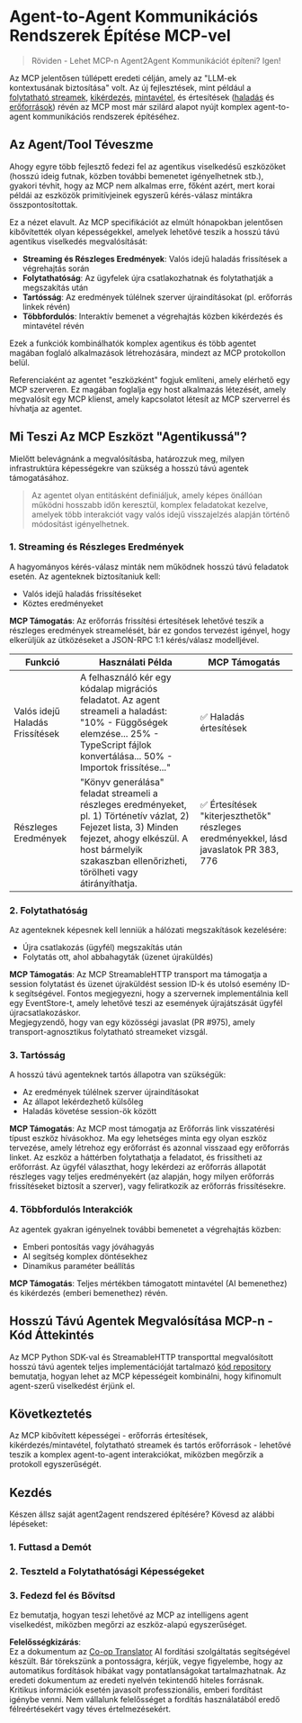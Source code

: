 <!--
CO_OP_TRANSLATOR_METADATA:
{
  "original_hash": "5cc6836626047aa055e8960c8484a7d0",
  "translation_date": "2025-08-21T14:52:22+00:00",
  "source_file": "11-mcp/code_samples/mcp-agents/README.md",
  "language_code": "hu"
}
-->
# Agent-to-Agent Kommunikációs Rendszerek Építése MCP-vel

> Röviden - Lehet MCP-n Agent2Agent Kommunikációt építeni? Igen!

Az MCP jelentősen túllépett eredeti célján, amely az "LLM-ek kontextusának biztosítása" volt. Az új fejlesztések, mint például a [folytatható streamek](https://modelcontextprotocol.io/docs/concepts/transports#resumability-and-redelivery), [kikérdezés](https://modelcontextprotocol.io/specification/2025-06-18/client/elicitation), [mintavétel](https://modelcontextprotocol.io/specification/2025-06-18/client/sampling), és értesítések ([haladás](https://modelcontextprotocol.io/specification/2025-06-18/basic/utilities/progress) és [erőforrások](https://modelcontextprotocol.io/specification/2025-06-18/schema#resourceupdatednotification)) révén az MCP most már szilárd alapot nyújt komplex agent-to-agent kommunikációs rendszerek építéséhez.

## Az Agent/Tool Téveszme

Ahogy egyre több fejlesztő fedezi fel az agentikus viselkedésű eszközöket (hosszú ideig futnak, közben további bemenetet igényelhetnek stb.), gyakori tévhit, hogy az MCP nem alkalmas erre, főként azért, mert korai példái az eszközök primitívjeinek egyszerű kérés-válasz mintákra összpontosítottak.

Ez a nézet elavult. Az MCP specifikációt az elmúlt hónapokban jelentősen kibővítették olyan képességekkel, amelyek lehetővé teszik a hosszú távú agentikus viselkedés megvalósítását:

- **Streaming és Részleges Eredmények**: Valós idejű haladás frissítések a végrehajtás során
- **Folytathatóság**: Az ügyfelek újra csatlakozhatnak és folytathatják a megszakítás után
- **Tartósság**: Az eredmények túlélnek szerver újraindításokat (pl. erőforrás linkek révén)
- **Többfordulós**: Interaktív bemenet a végrehajtás közben kikérdezés és mintavétel révén

Ezek a funkciók kombinálhatók komplex agentikus és több agentet magában foglaló alkalmazások létrehozására, mindezt az MCP protokollon belül.

Referenciaként az agentet "eszközként" fogjuk említeni, amely elérhető egy MCP szerveren. Ez magában foglalja egy host alkalmazás létezését, amely megvalósít egy MCP klienst, amely kapcsolatot létesít az MCP szerverrel és hívhatja az agentet.

## Mi Teszi Az MCP Eszközt "Agentikussá"?

Mielőtt belevágnánk a megvalósításba, határozzuk meg, milyen infrastruktúra képességekre van szükség a hosszú távú agentek támogatásához.

> Az agentet olyan entitásként definiáljuk, amely képes önállóan működni hosszabb időn keresztül, komplex feladatokat kezelve, amelyek több interakciót vagy valós idejű visszajelzés alapján történő módosítást igényelhetnek.

### 1. Streaming és Részleges Eredmények

A hagyományos kérés-válasz minták nem működnek hosszú távú feladatok esetén. Az agenteknek biztosítaniuk kell:

- Valós idejű haladás frissítéseket
- Köztes eredményeket

**MCP Támogatás**: Az erőforrás frissítési értesítések lehetővé teszik a részleges eredmények streamelését, bár ez gondos tervezést igényel, hogy elkerüljük az ütközéseket a JSON-RPC 1:1 kérés/válasz modelljével.

| Funkció                    | Használati Példa                                                                                                                                                                       | MCP Támogatás                                                                                |
| -------------------------- | -------------------------------------------------------------------------------------------------------------------------------------------------------------------------------------- | ------------------------------------------------------------------------------------------ |
| Valós idejű Haladás Frissítések | A felhasználó kér egy kódalap migrációs feladatot. Az agent streameli a haladást: "10% - Függőségek elemzése... 25% - TypeScript fájlok konvertálása... 50% - Importok frissítése..." | ✅ Haladás értesítések                                                                  |
| Részleges Eredmények            | "Könyv generálása" feladat streameli a részleges eredményeket, pl. 1) Történetív vázlat, 2) Fejezet lista, 3) Minden fejezet, ahogy elkészül. A host bármelyik szakaszban ellenőrizheti, törölheti vagy átirányíthatja. | ✅ Értesítések "kiterjeszthetők" részleges eredményekkel, lásd javaslatok PR 383, 776 |

### 2. Folytathatóság

Az agenteknek képesnek kell lenniük a hálózati megszakítások kezelésére:

- Újra csatlakozás (ügyfél) megszakítás után
- Folytatás ott, ahol abbahagyták (üzenet újraküldés)

**MCP Támogatás**: Az MCP StreamableHTTP transport ma támogatja a session folytatást és üzenet újraküldést session ID-k és utolsó esemény ID-k segítségével. Fontos megjegyezni, hogy a szervernek implementálnia kell egy EventStore-t, amely lehetővé teszi az események újrajátszását ügyfél újracsatlakozáskor.  
Megjegyzendő, hogy van egy közösségi javaslat (PR #975), amely transport-agnosztikus folytatható streameket vizsgál.

### 3. Tartósság

A hosszú távú agenteknek tartós állapotra van szükségük:

- Az eredmények túlélnek szerver újraindításokat
- Az állapot lekérdezhető külsőleg
- Haladás követése session-ök között

**MCP Támogatás**: Az MCP most támogatja az Erőforrás link visszatérési típust eszköz hívásokhoz. Ma egy lehetséges minta egy olyan eszköz tervezése, amely létrehoz egy erőforrást és azonnal visszaad egy erőforrás linket. Az eszköz a háttérben folytathatja a feladatot, és frissítheti az erőforrást. Az ügyfél választhat, hogy lekérdezi az erőforrás állapotát részleges vagy teljes eredményekért (az alapján, hogy milyen erőforrás frissítéseket biztosít a szerver), vagy feliratkozik az erőforrás frissítésekre.

### 4. Többfordulós Interakciók

Az agentek gyakran igényelnek további bemenetet a végrehajtás közben:

- Emberi pontosítás vagy jóváhagyás
- AI segítség komplex döntésekhez
- Dinamikus paraméter beállítás

**MCP Támogatás**: Teljes mértékben támogatott mintavétel (AI bemenethez) és kikérdezés (emberi bemenethez) révén.

## Hosszú Távú Agentek Megvalósítása MCP-n - Kód Áttekintés

Az MCP Python SDK-val és StreamableHTTP transporttal megvalósított hosszú távú agentek teljes implementációját tartalmazó [kód repository](https://github.com/victordibia/ai-tutorials/tree/main/MCP%20Agents) bemutatja, hogyan lehet az MCP képességeit kombinálni, hogy kifinomult agent-szerű viselkedést érjünk el.

## Következtetés

Az MCP kibővített képességei - erőforrás értesítések, kikérdezés/mintavétel, folytatható streamek és tartós erőforrások - lehetővé teszik a komplex agent-to-agent interakciókat, miközben megőrzik a protokoll egyszerűségét.

## Kezdés

Készen állsz saját agent2agent rendszered építésére? Kövesd az alábbi lépéseket:

### 1. Futtasd a Demót

### 2. Teszteld a Folytathatósági Képességeket

### 3. Fedezd fel és Bővítsd

Ez bemutatja, hogyan teszi lehetővé az MCP az intelligens agent viselkedést, miközben megőrzi az eszköz-alapú egyszerűséget.

**Felelősségkizárás**:  
Ez a dokumentum az [Co-op Translator](https://github.com/Azure/co-op-translator) AI fordítási szolgáltatás segítségével készült. Bár törekszünk a pontosságra, kérjük, vegye figyelembe, hogy az automatikus fordítások hibákat vagy pontatlanságokat tartalmazhatnak. Az eredeti dokumentum az eredeti nyelvén tekintendő hiteles forrásnak. Kritikus információk esetén javasolt professzionális, emberi fordítást igénybe venni. Nem vállalunk felelősséget a fordítás használatából eredő félreértésekért vagy téves értelmezésekért.